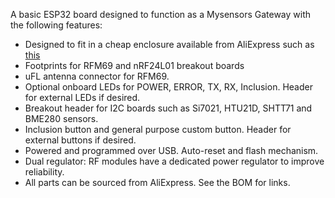 A basic ESP32 board designed to function as a Mysensors Gateway with the following features:

- Designed to fit in a cheap enclosure available from AliExpress such as [this](https://www.aliexpress.com/item/100x60x25mm-ABS-DIY-Plastic-Electronic-Project-Box-Enclosure-Instrument/32816989679.html?spm=2114.search0104.3.14.1dba6875AXjoca&ws_ab_test=searchweb0_0,searchweb201602_3_10152_10151_10065_10344_10068_10342_10325_10546_10343_10340_10548_10341_10696_10084_10083_10618_10304_10307_10820_10843_10059_100031_524_10103_10624_10623_10622_10621_10620,searchweb201603_6,ppcSwitch_5&algo_expid=a927ddcc-0543-4e6f-9c48-a30857222de3-2&algo_pvid=a927ddcc-0543-4e6f-9c48-a30857222de3&priceBeautifyAB=0)
- Footprints for RFM69 and nRF24L01 breakout boards
- uFL antenna connector for RFM69.
- Optional onboard LEDs for POWER, ERROR, TX, RX, Inclusion. Header for external LEDs if desired.
- Breakout header for I2C boards such as Si7021, HTU21D, SHTT71 and BME280 sensors.
- Inclusion button and general purpose custom button. Header for external buttons if desired.
- Powered and programmed over USB. Auto-reset and flash mechanism.
- Dual regulator: RF modules have a dedicated power regulator to improve reliability.
- All parts can be sourced from AliExpress. See the BOM for links.
